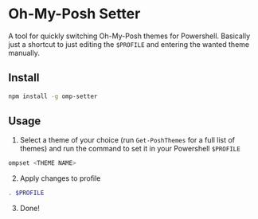 # Oh-My-Posh Setter

A tool for quickly switching Oh-My-Posh themes for Powershell. Basically just a shortcut to just editing the `$PROFILE` and entering the wanted theme manually.

## Install

```bash
npm install -g omp-setter
```

## Usage

1. Select a theme of your choice (run `Get-PoshThemes` for a full list of themes) and run the command to set it in your Powershell `$PROFILE`

```bash
ompset <THEME NAME>
```

2. Apply changes to profile
```bash
. $PROFILE
```

3. Done!
